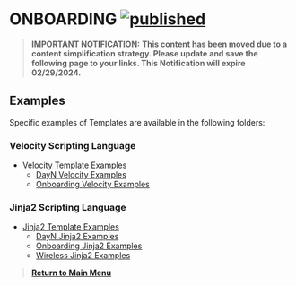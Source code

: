 # ONBOARDING [![published](https://static.production.devnetcloud.com/codeexchange/assets/images/devnet-published.svg)](https://developer.cisco.com/codeexchange/github/repo/kebaldwi/DNAC-TEMPLATES)

> **IMPORTANT NOTIFICATION:** **This content has been moved due to a content simplification strategy. Please update and save the following page to your links. This Notification will expire 02/29/2024.**

## Examples

Specific examples of Templates are available in the following folders:

### Velocity Scripting Language

* [Velocity Template Examples](../CODE/TEMPLATES/VELOCITY/)
  * [DayN Velocity Examples](../CODE/TEMPLATES/VELOCITY/DAYN/)
  * [Onboarding Velocity Examples](../CODE/TEMPLATES/VELOCITY/ONBOARDING/)

### Jinja2 Scripting Language

* [Jinja2 Template Examples](../CODE/TEMPLATES/JINJA2/)
  * [DayN Jinja2 Examples](../CODE/TEMPLATES/JINJA2/DAYN/)
  * [Onboarding Jinja2 Examples](../CODE/TEMPLATES/JINJA2/ONBOARDING/)
  * [Wireless Jinja2 Examples](../CODE/TEMPLATES/JINJA2/WIRELESS/)

> [**Return to Main Menu**](./README.md)

